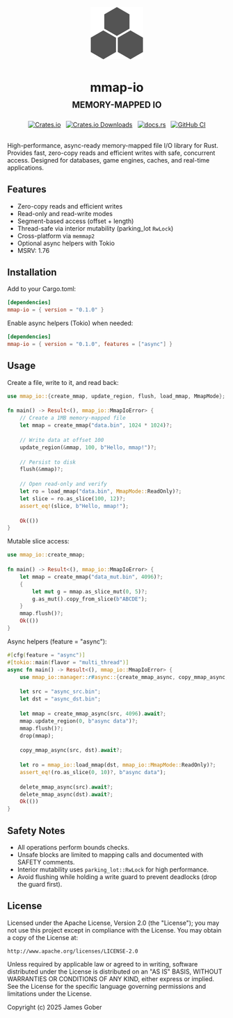 <div align="center">
   <img width="120px" height="auto" src="https://raw.githubusercontent.com/jamesgober/jamesgober/main/media/icons/hexagon-3.svg" alt="Triple Hexagon">
    <h1>
        <strong>mmap-io</strong>
        <sup>
            <br>
            <sub>MEMORY-MAPPED IO</sub>
            <br>
        </sup>
    </h1>
        <a href="https://crates.io/crates/mmap-io" alt="mmap-io on Crates.io"><img alt="Crates.io" src="https://img.shields.io/crates/v/mmap-io"></a>
        <span>&nbsp;</span>
        <a href="https://crates.io/crates/mmap-io" alt="Download mmap-io"><img alt="Crates.io Downloads" src="https://img.shields.io/crates/d/mmap-io?color=%230099ff"></a>
        <span>&nbsp;</span>
        <a href="https://docs.rs/mmap-io" title="mmap-io Documentation"><img alt="docs.rs" src="https://img.shields.io/docsrs/mmap-io"></a>
        <span>&nbsp;</span>
        <a href="https://github.com/asotex/mmap-io/actions"><img alt="GitHub CI" src="https://github.com/asotex/mmap-io/actions/workflows/ci.yml/badge.svg"></a>
</div>
<br>

High-performance, async-ready memory-mapped file I/O library for Rust. Provides fast, zero-copy reads and efficient writes with safe, concurrent access. Designed for databases, game engines, caches, and real-time applications.

## Features
- Zero-copy reads and efficient writes
- Read-only and read-write modes
- Segment-based access (offset + length)
- Thread-safe via interior mutability (parking_lot `RwLock`)
- Cross-platform via `memmap2`
- Optional async helpers with Tokio
- MSRV: 1.76

## Installation

Add to your Cargo.toml:

```toml
[dependencies]
mmap-io = { version = "0.1.0" }
```

Enable async helpers (Tokio) when needed:

```toml
[dependencies]
mmap-io = { version = "0.1.0", features = ["async"] }
```

## Usage

Create a file, write to it, and read back:

```rust
use mmap_io::{create_mmap, update_region, flush, load_mmap, MmapMode};

fn main() -> Result<(), mmap_io::MmapIoError> {
    // Create a 1MB memory-mapped file
    let mmap = create_mmap("data.bin", 1024 * 1024)?;

    // Write data at offset 100
    update_region(&mmap, 100, b"Hello, mmap!")?;

    // Persist to disk
    flush(&mmap)?;

    // Open read-only and verify
    let ro = load_mmap("data.bin", MmapMode::ReadOnly)?;
    let slice = ro.as_slice(100, 12)?;
    assert_eq!(slice, b"Hello, mmap!");

    Ok(())
}
```

Mutable slice access:

```rust
use mmap_io::create_mmap;

fn main() -> Result<(), mmap_io::MmapIoError> {
    let mmap = create_mmap("data_mut.bin", 4096)?;
    {
        let mut g = mmap.as_slice_mut(0, 5)?;
        g.as_mut().copy_from_slice(b"ABCDE");
    }
    mmap.flush()?;
    Ok(())
}
```

Async helpers (feature = "async"):

```rust
#[cfg(feature = "async")]
#[tokio::main(flavor = "multi_thread")]
async fn main() -> Result<(), mmap_io::MmapIoError> {
    use mmap_io::manager::r#async::{create_mmap_async, copy_mmap_async, delete_mmap_async};

    let src = "async_src.bin";
    let dst = "async_dst.bin";

    let mmap = create_mmap_async(src, 4096).await?;
    mmap.update_region(0, b"async data")?;
    mmap.flush()?;
    drop(mmap);

    copy_mmap_async(src, dst).await?;

    let ro = mmap_io::load_mmap(dst, mmap_io::MmapMode::ReadOnly)?;
    assert_eq!(ro.as_slice(0, 10)?, b"async data");

    delete_mmap_async(src).await?;
    delete_mmap_async(dst).await?;
    Ok(())
}
```

## Safety Notes

- All operations perform bounds checks.
- Unsafe blocks are limited to mapping calls and documented with SAFETY comments.
- Interior mutability uses `parking_lot::RwLock` for high performance.
- Avoid flushing while holding a write guard to prevent deadlocks (drop the guard first).

## License

Licensed under the Apache License, Version 2.0 (the "License");
you may not use this project except in compliance with the License.
You may obtain a copy of the License at:

    http://www.apache.org/licenses/LICENSE-2.0

Unless required by applicable law or agreed to in writing, software distributed under the License is distributed on an "AS IS" BASIS,
WITHOUT WARRANTIES OR CONDITIONS OF ANY KIND, either express or implied. See the License for the specific language governing permissions and limitations under the License.

Copyright (c) 2025 James Gober
